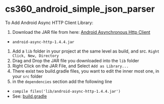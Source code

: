 cs360_android_simple_json_parser
================================

To Add Android Async HTTP Client Library:

1. Download the JAR file from here: [Android Asynchronous Http Client](http://loopj.com/android-async-http/)
  * `android-async-http-1.4.4.jar`
1. Add a `lib` folder in your project at the same level as build, and src. `Right Click, New, Directory`
1. Drag and Drop the JAR file you downloaded into the `lib` folder
1. Right Click on the JAR File, and Select `Add as Library...`
1. There exist two build.gradle files, you want to edit the inner most one, in your `src` folder
1. in the `dependencies` section add the following line
  * `compile files('lib/android-async-http-1.4.4.jar')`
  * See: [build.gradle](https://github.com/matthewhardwick/cs360_android_simple_json_parser/blob/master/JSON_to_listview/build.gradle#L26)
